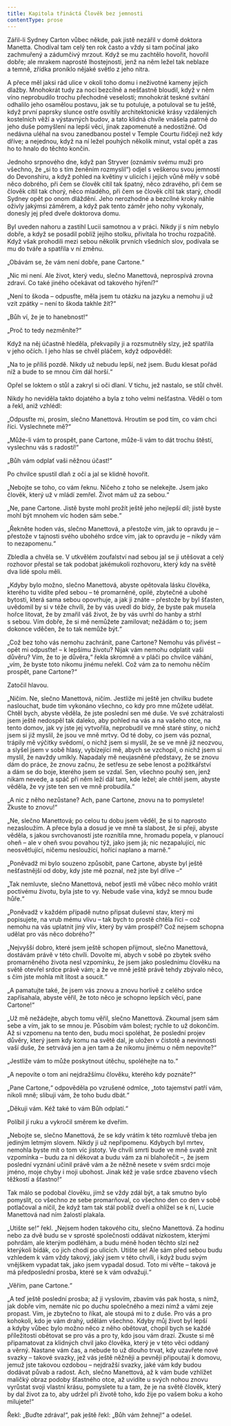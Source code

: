 ```yaml
---
title: Kapitola třináctá Člověk bez jemnosti
contentType: prose
---
```


  

Zářil-li Sydney Carton vůbec někde, pak jistě nezářil v domě doktora Manetta. Chodíval tam celý ten rok často a vždy si tam počínal jako zachmuřený a zádumčivý mrzout. Když se mu zachtělo hovořit, hovořil dobře; ale mrakem naprosté lhostejnosti, jenž na něm ležel tak neblaze a temně, zřídka proniklo nějaké světlo z jeho nitra.

A přece měl jaksi rád ulice v okolí toho domu i neživotné kameny jejich dlažby. Mnohokrát tudy za noci bezcílně a nešťastně bloudil, když v něm víno neprobudilo trochu přechodné veselosti; mnohokrát teskné svítání odhalilo jeho osamělou postavu, jak se tu potuluje, a potuloval se tu ještě, když první paprsky slunce ostře osvítily architektonické krásy vzdálených kostelních věží a výstavných budov, a tato klidná chvíle vnášela patrně do jeho duše pomyšlení na lepší věci, jinak zapomenuté a nedostižné. Od nedávna uléhal na svou zanedbanou postel v Temple Courtu řidčeji než kdy dříve; a nejednou, když na ní ležel pouhých několik minut, vstal opět a zas ho to hnalo do těchto končin.

Jednoho srpnového dne, když pan Stryver (oznámiv svému muži pro všechno, že „si to s tím ženěním rozmyslil“) odjel s veškerou svou jemností do Devonshiru, a když pohled na květiny v ulicích i jejich vůně měly v sobě něco dobrého, při čem se člověk cítil tak špatný, něco zdravého, při čem se člověk cítil tak chorý, něco mladého, při čem se člověk cítil tak starý, chodil Sydney opět po onom dláždění. Jeho nerozhodné a bezcílné kroky náhle oživly jakýmsi záměrem, a když pak tento záměr jeho nohy vykonaly, donesly jej před dveře doktorova domu.

Byl uveden nahoru a zastihl Lucii samotnou a v práci. Nikdy jí s ním nebylo dobře, a když se posadil poblíž jejího stolku, přivítala ho trochu rozpačitě. Když však prohodili mezi sebou několik prvních všedních slov, podívala se mu do tváře a spatřila v ní změnu.

„Obávám se, že vám není dobře, pane Cartone.“

„Nic mi není. Ale život, který vedu, slečno Manettová, neprospívá zrovna zdraví. Co také jiného očekávat od takového hýření?“

„Není to škoda – odpusťte, měla jsem tu otázku na jazyku a nemohu ji už vzít zpátky – není to škoda takhle žít?“

„Bůh ví, že je to hanebnost!“

„Proč to tedy nezměníte?“

Když na něj účastně hleděla, překvapily ji a rozsmutněly slzy, jež spatřila v jeho očích. I jeho hlas se chvěl pláčem, když odpověděl:

„Na to je příliš pozdě. Nikdy už nebudu lepší, než jsem. Budu klesat pořád níž a bude to se mnou čím dál horší.“

Opřel se loktem o stůl a zakryl si oči dlaní. V tichu, jež nastalo, se stůl chvěl.

Nikdy ho neviděla takto dojatého a byla z toho velmi nešťastna. Věděl o tom a řekl, aniž vzhlédl:

„Odpusťte mi, prosím, slečno Manettová. Hroutím se pod tím, co vám chci říci. Vyslechnete mě?“

„Může-li vám to prospět, pane Cartone, může-li vám to dát trochu štěstí, vyslechnu vás s radostí!“

„Bůh vám odplať vaši něžnou účast!“

Po chvilce spustil dlaň z očí a jal se klidně hovořit.

„Nebojte se toho, co vám řeknu. Ničeho z toho se nelekejte. Jsem jako člověk, který už v mládí zemřel. Život mám už za sebou.“

„Ne, pane Cartone. Jistě byste mohl prožít ještě jeho nejlepší díl; jistě byste mohl být mnohem víc hoden sám sebe.“

„Řekněte hoden vás, slečno Manettová, a přestože vím, jak to opravdu je – přestože v tajnosti svého ubohého srdce vím, jak to opravdu je – nikdy vám to nezapomenu.“

Zbledla a chvěla se. V utkvělém zoufalství nad sebou jal se ji utěšovat a celý rozhovor přestal se tak podobat jakémukoli rozhovoru, který kdy na světě dva lidé spolu měli.

„Kdyby bylo možno, slečno Manettová, abyste opětovala lásku člověka, kterého tu vidíte před sebou – té promarněné, opilé, zbytečné a ubohé bytosti, která sama sebou opovrhuje, a jak ji znáte – přestože by byl šťasten, uvědomil by si v téže chvíli, že by vás uvedl do bídy, že byste pak musela hořce litovat, že by zmařil váš život, že by vás uvrhl do hanby a strhl s sebou. Vím dobře, že si mě nemůžete zamilovat; nežádám o to; jsem dokonce vděčen, že to tak nemůže být.“

„Což bez toho vás nemohu zachránit, pane Cartone? Nemohu vás přivést – opět mi odpusťte! – k lepšímu životu? Nijak vám nemohu odplatit vaši důvěru? Vím, že to je důvěra,“ řekla skromně a v pláči po chvilce váhání, „vím, že byste toto nikomu jinému neřekl. Což vám za to nemohu něčím prospět, pane Cartone?“

Zatočil hlavou.

„Ničím. Ne, slečno Manettová, ničím. Jestliže mi ještě jen chvilku budete naslouchat, bude tím vykonáno všechno, co kdy pro mne můžete udělat. Chtěl bych, abyste věděla, že jste poslední sen mé duše. Ve své zchátralosti jsem ještě nedospěl tak daleko, aby pohled na vás a na vašeho otce, na tento domov, jak vy jste jej vytvořila, neprobudil ve mně staré stíny, o nichž jsem si již myslil, že jsou ve mně mrtvy. Od té doby, co jsem vás poznal, trápily mě výčitky svědomí, o nichž jsem si myslil, že se ve mně již neozvou, a slyšel jsem v sobě hlasy, vybízející mě, abych se vzchopil, o nichž jsem si myslil, že navždy umlkly. Napadaly mě neujasněné představy, že se znovu dám do práce, že znovu začnu, že setřesu ze sebe lenost a požitkářství a dám se do boje, kterého jsem se vzdal. Sen, všechno pouhý sen, jenž nikam nevede, a spáč při něm leží dál tam, kde ležel; ale chtěl jsem, abyste věděla, že vy jste ten sen ve mně probudila.“

„A nic z něho nezůstane? Ach, pane Cartone, znovu na to pomyslete! Zkuste to znovu!“

„Ne, slečno Manettová; po celou tu dobu jsem věděl, že si to naprosto nezasloužím. A přece byla a dosud je ve mně ta slabost, že si přeji, abyste věděla, s jakou svrchovaností jste roznítila mne, hromadu popela, v planoucí oheň – ale v oheň svou povahou týž, jako jsem já; nic nezapalující, nic neosvětlující, ničemu nesloužící, hořící naplano a marně.“

„Poněvadž mi bylo souzeno způsobit, pane Cartone, abyste byl ještě nešťastnější od doby, kdy jste mě poznal, než jste byl dříve –“

„Tak nemluvte, slečno Manettová, neboť jestli mě vůbec něco mohlo vrátit poctivému životu, byla jste to vy. Nebude vaše vina, když se mnou bude hůře.“

„Poněvadž v každém případě nutno připsat duševní stav, který mi popisujete, na vrub mému vlivu – tak bych to prostě chtěla říci – což nemohu na vás uplatnit jiný vliv, který by vám prospěl? Což nejsem schopna udělat pro vás něco dobrého?“

„Nejvyšší dobro, které jsem ještě schopen přijmout, slečno Manettová, dostávám právě v této chvíli. Dovolte mi, abych v sobě po zbytek svého promarněného života nesl vzpomínku, že jsem jako poslednímu člověku na světě otevřel srdce právě vám; a že ve mně ještě právě tehdy zbývalo něco, s čím jste mohla mít lítost a soucit.“

„A pamatujte také, že jsem vás znovu a znovu horlivě z celého srdce zapřísahala, abyste věřil, že toto něco je schopno lepších věcí, pane Cartone!“

„Už mě nežádejte, abych tomu věřil, slečno Manettová. Zkoumal jsem sám sebe a vím, jak to se mnou je. Působím vám bolest; rychle to už dokončím. Až si vzpomenu na tento den, budu moci spoléhat, že poslední projev důvěry, který jsem kdy komu na světě dal, je uložen v čistotě a nevinnosti vaší duše, že setrvává jen a jen tam a že nikomu jinému o něm nepovíte?“

„Jestliže vám to může poskytnout útěchu, spoléhejte na to.“

„A nepovíte o tom ani nejdražšímu člověku, kterého kdy poznáte?“

„Pane Cartone,“ odpověděla po vzrušené odmlce, „toto tajemství patří vám, nikoli mně; slibuji vám, že toho budu dbát.“

„Děkuji vám. Kéž také to vám Bůh odplatí.“

Políbil jí ruku a vykročil směrem ke dveřím.

„Nebojte se, slečno Manettová, že se kdy vrátím k této rozmluvě třeba jen jediným letmým slovem. Nikdy ji už nepřipomenu. Kdybych byl mrtev, nemohla byste mít o tom víc jistoty. Ve chvíli smrti bude ve mně svatě znít vzpomínka – budu za ni děkovat a budu vám za ni blahořečit –, že jsem poslední vyznání učinil právě vám a že něžně nesete v svém srdci moje jméno, moje chyby i moji ubohost. Jinak kéž je vaše srdce zbaveno všech těžkostí a šťastno!“

Tak málo se podobal člověku, jímž se vždy zdál být, a tak smutno bylo pomyslit, co všechno ze sebe promarňoval, co všechno den co den v sobě potlačoval a ničil, že když tam tak stál poblíž dveří a ohlížel se k ní, Lucie Manettová nad ním žalostí plakala.

„Utište se!“ řekl. „Nejsem hoden takového citu, slečno Manettová. Za hodinu nebo za dvě budu se v sprosté společnosti oddávat nízkostem, kterými pohrdám, ale kterým podléhám, a budu méně hoden těchto slzí než kterýkoli bídák, co jich chodí po ulicích. Utište se! Ale sám před sebou budu vzhledem k vám vždy takový, jaký jsem v této chvíli, i když budu svým vnějškem vypadat tak, jako jsem vypadal dosud. Toto mi věřte – taková je má předposlední prosba, které se k vám odvažuji.“

„Věřím, pane Cartone.“

„A teď ještě poslední prosba; až ji vyslovím, zbavím vás pak hosta, s nímž, jak dobře vím, nemáte nic po duchu společného a mezi nímž a vámi zeje propast. Vím, je zbytečno to říkat, ale stoupá mi to z duše. Pro vás a pro kohokoli, kdo je vám drahý, udělám všechno. Kdyby můj život byl lepší a kdyby vůbec bylo možno něco z něho obětovat, chopil bych se každé příležitosti obětovat se pro vás a pro ty, kdo jsou vám drazí. Zkuste si mě připamatovat za klidných chvil jako člověka, který je v této věci oddaný a věrný. Nastane vám čas, a nebude to už dlouho trvat, kdy uzavřete nové svazky – takové svazky, jež vás ještě něžněji a pevněji připoutají k domovu, jemuž jste takovou ozdobou – nejdražší svazky, jaké vám kdy budou dodávat půvab a radost. Ach, slečno Manettová, až k vám bude vzhlížet maličký obraz podoby šťastného otce, až uvidíte u svých nohou znovu vyrůstat svoji vlastní krásu, pomyslete tu a tam, že je na světě člověk, který by dal život za to, aby udržel při životě toho, kdo žije po vašem boku a koho milujete!“

Řekl: „Buďte zdráva!“, pak ještě řekl: „Bůh vám žehnej!“ a odešel.
